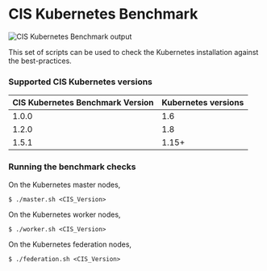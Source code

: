 # CIS Kubernetes Benchmark

![CIS Kubernetes Benchmark output](https://raw.githubusercontent.com/neuvector/kubernetes-cis-benchmark/master/bench.png "CIS Kubernetes Benchmark output")

This set of scripts can be used to check the Kubernetes installation against the best-practices.

### Supported CIS Kubernetes versions

| CIS Kubernetes Benchmark Version | Kubernetes versions |
|---|---|
| 1.0.0 | 1.6 |
| 1.2.0 | 1.8 |
| 1.5.1 | 1.15+ |

### Running the benchmark checks

On the Kubernetes master nodes,
```
$ ./master.sh <CIS_Version>
```

On the Kubernetes worker nodes,
```
$ ./worker.sh <CIS_Version>
```

On the Kubernetes federation nodes,
```
$ ./federation.sh <CIS_Version>

